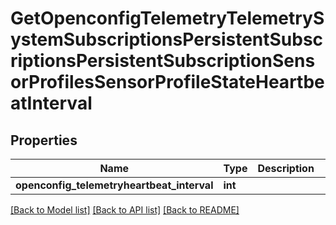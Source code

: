 # GetOpenconfigTelemetryTelemetrySystemSubscriptionsPersistentSubscriptionsPersistentSubscriptionSensorProfilesSensorProfileStateHeartbeatInterval

## Properties
Name | Type | Description | Notes
------------ | ------------- | ------------- | -------------
**openconfig_telemetryheartbeat_interval** | **int** |  | [optional] 

[[Back to Model list]](../README.md#documentation-for-models) [[Back to API list]](../README.md#documentation-for-api-endpoints) [[Back to README]](../README.md)


